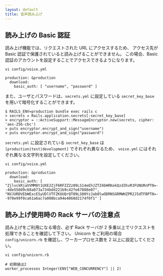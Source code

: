 ```yaml
---
layout: default
title: 音声読み上げ
---
```


## 読み上げの Basic 認証

読み上げ機能では、リクエストされた URL にアクセスするため、
アクセス先が Basic 認証で保護されていると読み上げることができません。
この場合、Basic 認証のアカウントを設定することでアクセスできるようになります。

~~~
vi config/voice.yml
~~~

~~~
production: &production
  download:
    basic_auth: [ "username", "password" ]
~~~

また、ユーザとパスワードは、`secrets.yml` に設定している `secret_key_base` を用いて暗号化することができます。

~~~
$ RAILS_ENV=production bundle exec rails c
> secrets = Rails.application.secrets[:secret_key_base]
> encryptor = ::ActiveSupport::MessageEncryptor.new(secrets, cipher: 'aes-256-cbc')
> puts encryptor.encrypt_and_sign("username")
> puts encryptor.encrypt_and_sign("password")
~~~

`secrets.yml` に設定されている `secret_key_base` は `[production|test|development]` でそれぞれ異なるため、
`voice.yml` にはそれぞれ異なる文字列を設定してください。

~~~
vi config/voice.yml
~~~

~~~
production: &production
  download:
    basic_auth: [ "ZjlvckRjaVVMM0t1UXE2ZjF6RFZZZz09LS14eEhJZTZ4bHRKekQzd3hvR3FUNURnPT0=--4de55609c68a873a734bdd221b9c42fe67888e07", "NVJURDVEbWExcE5yUDlVTFZKUUQrQT09LS00YzJab0lwODRNSGRMWHZPR2J5dTFBPT0=--970e99f0ca61a6ac7a008bca94e4068d2174f0f1" ]
~~~

## 読み上げ使用時の Rack サーバの注意点

読み上げをご利用になる場合、必ず Rack サーバが 2 多重以上でリクエストを処理できることを確認して下さい。
Unicorn をご利用の場合 `config/unicorn.rb` を確認し、ワーカープロセス数を 2 以上に設定してください。

~~~
vi config/unicorn.rb
~~~

~~~
# 初期値は2
worker_processes Integer(ENV["WEB_CONCURRENCY"] || 2)
~~~
